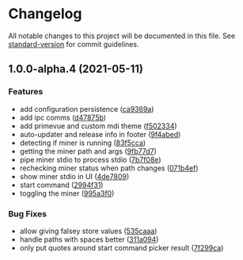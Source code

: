 # Changelog

All notable changes to this project will be documented in this file. See [standard-version](https://github.com/conventional-changelog/standard-version) for commit guidelines.

## 1.0.0-alpha.4 (2021-05-11)


### Features

* add configuration persistence ([ca9369a](https://github.com/ferm10n/would-someone-please-think-of-the-gamers/commit/ca9369aad6ab59a231f21fc1b9d3518bb1dabc00))
* add ipc comms ([d47875b](https://github.com/ferm10n/would-someone-please-think-of-the-gamers/commit/d47875beaebc026416b9abc3b3ea4eb6ff6075a4))
* add primevue and custom mdi theme ([f502334](https://github.com/ferm10n/would-someone-please-think-of-the-gamers/commit/f502334aa3736c0621a9833e8ae1eb7259839388))
* auto-updater and release info in footer ([9f4abed](https://github.com/ferm10n/would-someone-please-think-of-the-gamers/commit/9f4abed036caacb018ea6f274b0404dcb57af37d))
* detecting if miner is running ([83f5cca](https://github.com/ferm10n/would-someone-please-think-of-the-gamers/commit/83f5cca55ecdbde29df0be195f52fab5f350c405))
* getting the miner path and args ([9fb77d7](https://github.com/ferm10n/would-someone-please-think-of-the-gamers/commit/9fb77d79409cb0116ef525d03ae3ba3b9a3f5a92))
* pipe miner stdio to process stdio ([7b7f08e](https://github.com/ferm10n/would-someone-please-think-of-the-gamers/commit/7b7f08ea4de95db95da78b1a51b3292d13e80618))
* rechecking miner status when path changes ([071b4ef](https://github.com/ferm10n/would-someone-please-think-of-the-gamers/commit/071b4ef7f2d3bc43885d047bfbdd16db56397433))
* show miner stdio in UI ([4de7809](https://github.com/ferm10n/would-someone-please-think-of-the-gamers/commit/4de78093e03e34be24ac56963825b8ce1d40c859))
* start command ([2994f31](https://github.com/ferm10n/would-someone-please-think-of-the-gamers/commit/2994f31b21fff7c07f015e77b6433b3deb2ccd83))
* toggling the miner ([995a3f0](https://github.com/ferm10n/would-someone-please-think-of-the-gamers/commit/995a3f091b1f93324d0ef49d4f554cc4f29b4956))


### Bug Fixes

* allow giving falsey store values ([535caaa](https://github.com/ferm10n/would-someone-please-think-of-the-gamers/commit/535caaa41b4acd63373ce79f0f78cefdcc764e67))
* handle paths with spaces better ([311a094](https://github.com/ferm10n/would-someone-please-think-of-the-gamers/commit/311a09456adf6bfb215bdede60ad977dcecc7a3b))
* only put quotes around start command picker result ([7f299ca](https://github.com/ferm10n/would-someone-please-think-of-the-gamers/commit/7f299cac8bcd53c9268ccb15a89289d730a5efd0))
